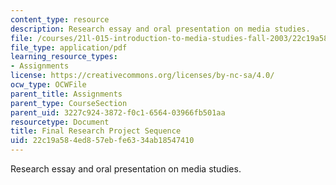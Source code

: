 ```yaml
---
content_type: resource
description: Research essay and oral presentation on media studies.
file: /courses/21l-015-introduction-to-media-studies-fall-2003/22c19a584ed857ebfe6334ab18547410_final_project.pdf
file_type: application/pdf
learning_resource_types:
- Assignments
license: https://creativecommons.org/licenses/by-nc-sa/4.0/
ocw_type: OCWFile
parent_title: Assignments
parent_type: CourseSection
parent_uid: 3227c924-3872-f0c1-6564-03966fb501aa
resourcetype: Document
title: Final Research Project Sequence
uid: 22c19a58-4ed8-57eb-fe63-34ab18547410
---
```

Research essay and oral presentation on media studies.